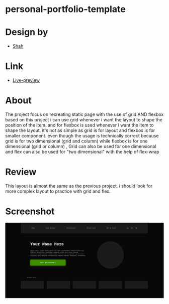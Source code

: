 # personal-portfolio-template

# Design by

- [Shah](https://www.figma.com/community/file/1116316830579955404)

# Link

- [Live-preview](https://azanra.github.io/personal-portfolio-template/)

# About

The project focus on recreating static page with the use of grid AND flexbox
based on this project i can use grid whenever i want the layout to shape the
position of the item. and for flexbox is used whenever i want the item to shape
the layout. it's not as simple as grid is for layout and flexbox is for smaller
component. even though the usage is technically correct because grid is for two
dimensional (grid and column) while flexbox is for one dimensional (grid or column)
, Grid can also be used for one dimensional and flex can also be used for "two dimensional"
with the help of flex-wrap

# Review

This layout is almost the same as the previous project, i should look for more complex layout
to practice with grid and flex.

# Screenshot

![alt-text](./image/ppt-ui.png)

